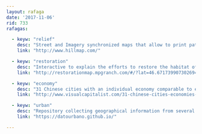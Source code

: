 ```yaml
---
layout: rafaga
date: '2017-11-06'
rid: 733
rafagas:

  - keyw: "relief"
    desc: "Street and Imagery synchronized maps that allow to print paths and GPX files"
    link: "http://www.hillmap.com/"

  - keyw: "restoration"
    desc: "Interactive to explain the efforts to restore the habitat of a Montana ranch"
    link: "http://restorationmap.mpgranch.com/#/?lat=46.671739907302694&lng=-114.01291608810425&mu=Top%20House%20Bowl&zoom=17"

  - keyw: "economy"
    desc: "31 Chinese cities with an individual economy comparable to entire countries"
    link: "http://www.visualcapitalist.com/31-chinese-cities-economies-big-countries/"

  - keyw: "urban"
    desc: "Repository collecting geographical information from several open data city portals"
    link: "https://datourbano.github.io/"

---
```

